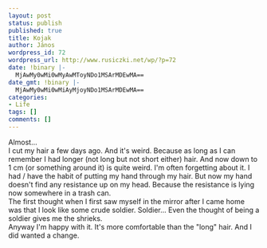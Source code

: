 ```yaml
---
layout: post
status: publish
published: true
title: Kojak
author: János
wordpress_id: 72
wordpress_url: http://www.rusiczki.net/wp/?p=72
date: !binary |-
  MjAwMy0wMi0wMyAwMToyNDo1MSArMDEwMA==
date_gmt: !binary |-
  MjAwMy0wMi0wMiAyMjoyNDo1MSArMDEwMA==
categories:
- Life
tags: []
comments: []
---
```

<p>Almost...<br />
I cut my hair a few days ago. And it's weird. Because as long as I can remember I had longer (not long but not short either) hair. And now down to 1 cm (or something around it) is quite weird. I'm often forgetting about it. I had / have the habit of putting my hand through my hair. But now my hand doesn't find any resistance up on my head. Because the resistance is lying now somewhere in a trash can.<br />
The first thought when I first saw myself in the mirror after I came home was that I look like some crude soldier. Soldier... Even the thought of being a soldier gives me the shrieks.<br />
Anyway I'm happy with it. It's more comfortable than the "long" hair. And I did wanted a change.</p>
